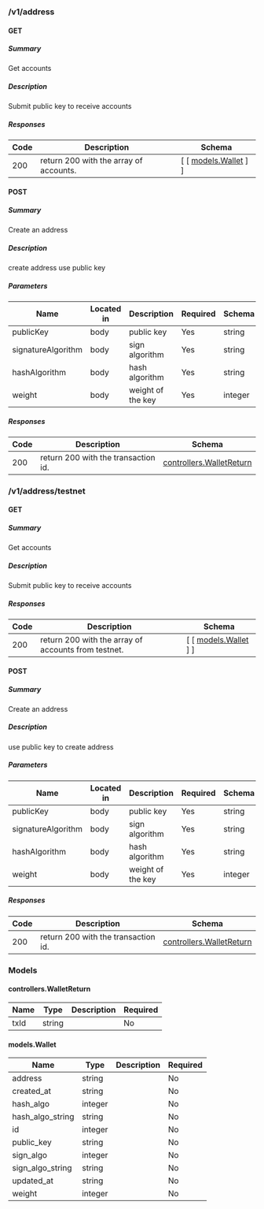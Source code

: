 
### /v1/address

#### GET
##### Summary

Get accounts

##### Description

Submit public key to receive accounts

##### Responses

| Code | Description | Schema |
| ---- | ----------- | ------ |
| 200 | return 200 with the array of accounts. | [ [ [models.Wallet](#modelswallet) ] ] |

#### POST
##### Summary

Create an address

##### Description

create address use public key

##### Parameters

| Name | Located in | Description | Required | Schema |
| ---- | ---------- | ----------- | -------- | ---- |
| publicKey | body | public key | Yes | string |
| signatureAlgorithm | body | sign algorithm | Yes | string |
| hashAlgorithm | body | hash algorithm | Yes | string |
| weight | body | weight of the key | Yes | integer |

##### Responses

| Code | Description | Schema |
| ---- | ----------- | ------ |
| 200 | return 200 with the transaction id. | [controllers.WalletReturn](#controllerswalletreturn) |

### /v1/address/testnet

#### GET
##### Summary

Get accounts

##### Description

Submit public key to receive accounts

##### Responses

| Code | Description | Schema |
| ---- | ----------- | ------ |
| 200 | return 200 with the array of accounts from testnet. | [ [ [models.Wallet](#modelswallet) ] ] |

#### POST
##### Summary

Create an address

##### Description

use public key to create address

##### Parameters

| Name | Located in | Description | Required | Schema |
| ---- | ---------- | ----------- | -------- | ---- |
| publicKey | body | public key | Yes | string |
| signatureAlgorithm | body | sign algorithm | Yes | string |
| hashAlgorithm | body | hash algorithm | Yes | string |
| weight | body | weight of the key | Yes | integer |

##### Responses

| Code | Description | Schema |
| ---- | ----------- | ------ |
| 200 | return 200 with the transaction id. | [controllers.WalletReturn](#controllerswalletreturn) |

### Models

#### controllers.WalletReturn

| Name | Type | Description | Required |
| ---- | ---- | ----------- | -------- |
| txId | string |  | No |

#### models.Wallet

| Name | Type | Description | Required |
| ---- | ---- | ----------- | -------- |
| address | string |  | No |
| created_at | string |  | No |
| hash_algo | integer |  | No |
| hash_algo_string | string |  | No |
| id | integer |  | No |
| public_key | string |  | No |
| sign_algo | integer |  | No |
| sign_algo_string | string |  | No |
| updated_at | string |  | No |
| weight | integer |  | No |
